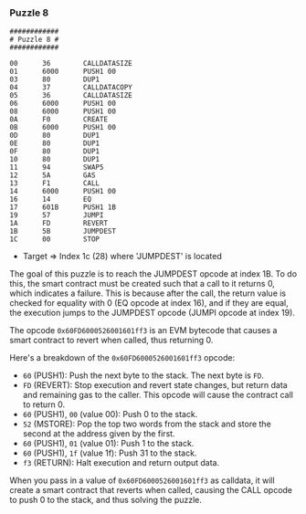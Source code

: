 ### Puzzle 8

```assembly
############
# Puzzle 8 #
############

00      36        CALLDATASIZE
01      6000      PUSH1 00
03      80        DUP1
04      37        CALLDATACOPY
05      36        CALLDATASIZE
06      6000      PUSH1 00
08      6000      PUSH1 00
0A      F0        CREATE
0B      6000      PUSH1 00
0D      80        DUP1
0E      80        DUP1
0F      80        DUP1
10      80        DUP1
11      94        SWAP5
12      5A        GAS
13      F1        CALL
14      6000      PUSH1 00
16      14        EQ
17      601B      PUSH1 1B
19      57        JUMPI
1A      FD        REVERT
1B      5B        JUMPDEST
1C      00        STOP
```

- Target => Index 1c (28) where 'JUMPDEST' is located

The goal of this puzzle is to reach the JUMPDEST opcode at index 1B. To do this, the smart contract must be created such that a call to it returns 0, which indicates a failure. This is because after the call, the return value is checked for equality with 0 (EQ opcode at index 16), and if they are equal, the execution jumps to the JUMPDEST opcode (JUMPI opcode at index 19).

The opcode `0x60FD6000526001601ff3` is an EVM bytecode that causes a smart contract to revert when called, thus returning 0.

Here's a breakdown of the `0x60FD6000526001601ff3` opcode:

- `60` (PUSH1): Push the next byte to the stack. The next byte is `FD`.
- `FD` (REVERT): Stop execution and revert state changes, but return data and remaining gas to the caller. This opcode will cause the contract call to return 0.
- `60` (PUSH1), `00` (value 00): Push 0 to the stack.
- `52` (MSTORE): Pop the top two words from the stack and store the second at the address given by the first.
- `60` (PUSH1), `01` (value 01): Push 1 to the stack.
- `60` (PUSH1), `1f` (value 1f): Push 31 to the stack.
- `f3` (RETURN): Halt execution and return output data.

When you pass in a value of `0x60FD6000526001601ff3` as calldata, it will create a smart contract that reverts when called, causing the CALL opcode to push 0 to the stack, and thus solving the puzzle.
